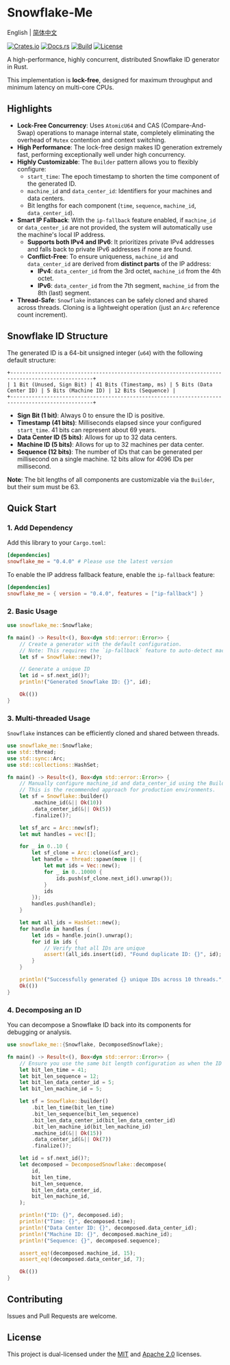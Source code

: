 # Snowflake-Me

English | [简体中文](README_CN.md)

[![Crates.io](https://img.shields.io/crates/v/snowflake_me.svg)](https://crates.io/crates/snowflake_me)
[![Docs.rs](https://docs.rs/snowflake_me/badge.svg)](https://docs.rs/snowflake_me)
[![Build](https://github.com/houseme/snowflake-rs/workflows/Build/badge.svg)](https://github.com/houseme/snowflake-rs/actions?query=workflow%3ABuild)
[![License](https://img.shields.io/crates/l/snowflake_me)](LICENSE-APACHE)

A high-performance, highly concurrent, distributed Snowflake ID generator in Rust.

This implementation is **lock-free**, designed for maximum throughput and minimum latency on multi-core CPUs.

## Highlights

- **Lock-Free Concurrency**: Uses `AtomicU64` and CAS (Compare-And-Swap) operations to manage internal state, completely
  eliminating the overhead of `Mutex` contention and context switching.
- **High Performance**: The lock-free design makes ID generation extremely fast, performing exceptionally well under
  high concurrency.
- **Highly Customizable**: The `Builder` pattern allows you to flexibly configure:
    - `start_time`: The epoch timestamp to shorten the time component of the generated ID.
    - `machine_id` and `data_center_id`: Identifiers for your machines and data centers.
    - Bit lengths for each component (`time`, `sequence`, `machine_id`, `data_center_id`).
- **Smart IP Fallback**: With the `ip-fallback` feature enabled, if `machine_id` or `data_center_id` are not provided,
  the system will automatically use the machine's local IP address.
    - **Supports both IPv4 and IPv6**: It prioritizes private IPv4 addresses and falls back to private IPv6 addresses if
      none are found.
    - **Conflict-Free**: To ensure uniqueness, `machine_id` and `data_center_id` are derived from **distinct parts** of
      the IP address:
        - **IPv4**: `data_center_id` from the 3rd octet, `machine_id` from the 4th octet.
        - **IPv6**: `data_center_id` from the 7th segment, `machine_id` from the 8th (last) segment.
- **Thread-Safe**: `Snowflake` instances can be safely cloned and shared across threads. Cloning is a lightweight
  operation (just an `Arc` reference count increment).

## Snowflake ID Structure

The generated ID is a 64-bit unsigned integer (`u64`) with the following default structure:

```text
+-------------------------------------------------------------------------------------------------+
| 1 Bit (Unused, Sign Bit) | 41 Bits (Timestamp, ms) | 5 Bits (Data Center ID) | 5 Bits (Machine ID) | 12 Bits (Sequence) |
+-------------------------------------------------------------------------------------------------+
```

- **Sign Bit (1 bit)**: Always 0 to ensure the ID is positive.
- **Timestamp (41 bits)**: Milliseconds elapsed since your configured `start_time`. 41 bits can represent about 69
  years.
- **Data Center ID (5 bits)**: Allows for up to 32 data centers.
- **Machine ID (5 bits)**: Allows for up to 32 machines per data center.
- **Sequence (12 bits)**: The number of IDs that can be generated per millisecond on a single machine. 12 bits allow for
  4096 IDs per millisecond.

**Note**: The bit lengths of all components are customizable via the `Builder`, but their sum must be 63.

## Quick Start

### 1. Add Dependency

Add this library to your `Cargo.toml`:

```toml
[dependencies]
snowflake_me = "0.4.0" # Please use the latest version
```

To enable the IP address fallback feature, enable the `ip-fallback` feature:

```toml
[dependencies]
snowflake_me = { version = "0.4.0", features = ["ip-fallback"] }
```

### 2. Basic Usage

```rust
use snowflake_me::Snowflake;

fn main() -> Result<(), Box<dyn std::error::Error>> {
    // Create a generator with the default configuration.
    // Note: This requires the `ip-fallback` feature to auto-detect machine and data center IDs.
    let sf = Snowflake::new()?;

    // Generate a unique ID
    let id = sf.next_id()?;
    println!("Generated Snowflake ID: {}", id);

    Ok(())
}
```

### 3. Multi-threaded Usage

`Snowflake` instances can be efficiently cloned and shared between threads.

```rust
use snowflake_me::Snowflake;
use std::thread;
use std::sync::Arc;
use std::collections::HashSet;

fn main() -> Result<(), Box<dyn std::error::Error>> {
    // Manually configure machine_id and data_center_id using the Builder.
    // This is the recommended approach for production environments.
    let sf = Snowflake::builder()
        .machine_id(&|| Ok(10))
        .data_center_id(&|| Ok(5))
        .finalize()?;

    let sf_arc = Arc::new(sf);
    let mut handles = vec![];

    for _ in 0..10 {
        let sf_clone = Arc::clone(&sf_arc);
        let handle = thread::spawn(move || {
            let mut ids = Vec::new();
            for _ in 0..10000 {
                ids.push(sf_clone.next_id().unwrap());
            }
            ids
        });
        handles.push(handle);
    }

    let mut all_ids = HashSet::new();
    for handle in handles {
        let ids = handle.join().unwrap();
        for id in ids {
            // Verify that all IDs are unique
            assert!(all_ids.insert(id), "Found duplicate ID: {}", id);
        }
    }

    println!("Successfully generated {} unique IDs across 10 threads.", all_ids.len());
    Ok(())
}
```

### 4. Decomposing an ID

You can decompose a Snowflake ID back into its components for debugging or analysis.

```rust
use snowflake_me::{Snowflake, DecomposedSnowflake};

fn main() -> Result<(), Box<dyn std::error::Error>> {
    // Ensure you use the same bit length configuration as when the ID was generated.
    let bit_len_time = 41;
    let bit_len_sequence = 12;
    let bit_len_data_center_id = 5;
    let bit_len_machine_id = 5;

    let sf = Snowflake::builder()
        .bit_len_time(bit_len_time)
        .bit_len_sequence(bit_len_sequence)
        .bit_len_data_center_id(bit_len_data_center_id)
        .bit_len_machine_id(bit_len_machine_id)
        .machine_id(&|| Ok(15))
        .data_center_id(&|| Ok(7))
        .finalize()?;

    let id = sf.next_id()?;
    let decomposed = DecomposedSnowflake::decompose(
        id,
        bit_len_time,
        bit_len_sequence,
        bit_len_data_center_id,
        bit_len_machine_id,
    );

    println!("ID: {}", decomposed.id);
    println!("Time: {}", decomposed.time);
    println!("Data Center ID: {}", decomposed.data_center_id);
    println!("Machine ID: {}", decomposed.machine_id);
    println!("Sequence: {}", decomposed.sequence);

    assert_eq!(decomposed.machine_id, 15);
    assert_eq!(decomposed.data_center_id, 7);

    Ok(())
}
```

## Contributing

Issues and Pull Requests are welcome.

## License

This project is dual-licensed under the [MIT](LICENSE-MIT) and [Apache 2.0](LICENSE-APACHE) licenses.